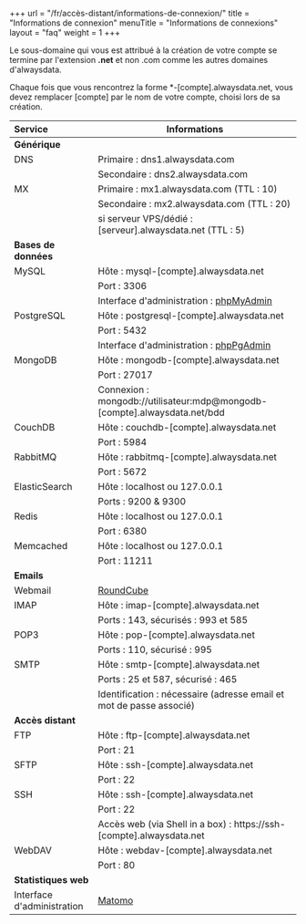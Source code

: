 +++
url = "/fr/accès-distant/informations-de-connexion/"
title = "Informations de connexion"
menuTitle = "Informations de connexions"
layout = "faq"
weight = 1
+++


Le sous-domaine qui vous est attribué à la création de votre compte se termine par l'extension **.net** et non .com comme les autres domaines d'alwaysdata.

Chaque fois que vous rencontrez la forme *-[compte].alwaysdata.net, vous devez remplacer [compte] par le nom de votre compte, choisi lors de sa création.



| Service                    | Informations                                                                 |
|:---------------------------|------------------------------------------------------------------------------|
| **Générique**              |                                                                              |
| DNS                        | Primaire : dns1.alwaysdata.com                                               |
|                            | Secondaire : dns2.alwaysdata.com                                             |
| MX                         | Primaire : mx1.alwaysdata.com (TTL : 10)                                     |
|                            | Secondaire : mx2.alwaysdata.com (TTL : 20)                                   |
|                            | si serveur VPS/dédié : [serveur].alwaysdata.net (TTL : 5)                    |
| **Bases de données**       |                                                                              |
| MySQL                      | Hôte : mysql-[compte].alwaysdata.net                                         |
|                            | Port : 3306                                                                  |
|                            | Interface d'administration : [phpMyAdmin](https://phpmyadmin.alwaysdata.com) |
| PostgreSQL                 | Hôte : postgresql-[compte].alwaysdata.net                                    |
|                            | Port : 5432                                                                  |
|                            | Interface d'administration : [phpPgAdmin](https://phppgadmin.alwaysdata.com) |
| MongoDB                    | Hôte : mongodb-[compte].alwaysdata.net                                       |
|                            | Port : 27017                                                                 |
|                            | Connexion : mongodb://utilisateur:mdp@mongodb-[compte].alwaysdata.net/bdd    |
| CouchDB                    | Hôte : couchdb-[compte].alwaysdata.net                                       |
|                            | Port : 5984                                                                  |
| RabbitMQ                   | Hôte : rabbitmq-[compte].alwaysdata.net                                      |
|                            | Port : 5672                                                                  |
| ElasticSearch              | Hôte : localhost ou 127.0.0.1                                                |
|                            | Ports : 9200 & 9300                                                          |
| Redis                      | Hôte : localhost ou 127.0.0.1                                                |
|                            | Port : 6380                                                                  |
| Memcached                  | Hôte : localhost ou 127.0.0.1                                                |
|                            | Port : 11211                                                                 |
| **Emails**                 |                                                                              |
| Webmail                    | [RoundCube](https://webmail.alwaysdata.com)                                  |
| IMAP                       | Hôte : imap-[compte].alwaysdata.net                                          |
|                            | Ports : 143, sécurisés : 993 et 585                                          |
| POP3                       | Hôte : pop-[compte].alwaysdata.net                                           |
|                            | Ports : 110, sécurisé : 995                                                  |
| SMTP                       | Hôte : smtp-[compte].alwaysdata.net                                          |
|                            | Ports : 25 et 587, sécurisé : 465                                            |
|                            | Identification : nécessaire (adresse email et mot de passe associé)          |
| **Accès distant**          |                                                                              |
| FTP                        | Hôte : ftp-[compte].alwaysdata.net                                           |
|                            | Port : 21                                                                    |
| SFTP                       | Hôte : ssh-[compte].alwaysdata.net                                           |
|                            | Port : 22                                                                    |
| SSH                        | Hôte : ssh-[compte].alwaysdata.net                                           |
|                            | Port : 22                                                                    |
|                            | Accès web (via Shell in a box) : https://ssh-[compte].alwaysdata.net         |
| WebDAV                     | Hôte : webdav-[compte].alwaysdata.net                                        |
|                            | Port : 80                                                                    |
| **Statistiques web**       |                                                                              |
| Interface d'administration | [Matomo](https://analytics.alwaysdata.com)                                   |
